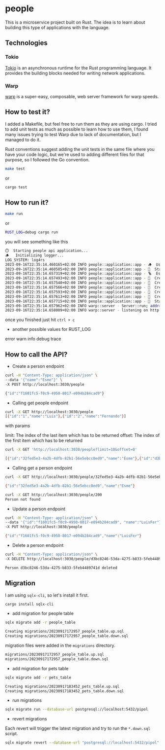 # people

This is a microservice project built on Rust. The idea is to learn about building this type of applications with the language.

## Technologies

### Tokio
[Tokio](https://tokio.rs) is an asynchronous runtime for the Rust programming language. It provides the building blocks needed for writing network applications.

### Warp
[warp](https://docs.rs/warp/latest/warp/) is a super-easy, composable, web server framework for warp speeds.

## How to test it?

I added a Makefile, but feel free to run them as they are using cargo. I tried to add unit tests as much as possible to learn how to use them, I found many issues trying to test Warp due to lack of documentation, but I managed to do it.

Rust conventions suggest adding the unit tests in the same file where you have your code logic, but we're used to adding different files for that purpose, so I followed the Go convention.

```sh
make test
```

or

```sh
cargo test
```

## How to run it?

```sh
make run
```

or

```sh
RUST_LOG=debug cargo run
```

you will see something like this

```sh
⏱️	Starting people api application...
🪵	Initializing logger...
LOG_SYSTEM: log4rs
2023-09-16T22:35:14.460165+02:00 INFO people::application::app - 🪵	Using log4rs
2023-09-16T22:35:14.460585+02:00 INFO people::application::app - 🗿	Starting database connection...
2023-09-16T22:35:14.657319+02:00 INFO people::application::app - 🪜 	Establishing API routes...
2023-09-16T22:35:14.657493+02:00 INFO people::application::app - 👤	Creating people endpoint: GET /people
2023-09-16T22:35:14.657540+02:00 INFO people::application::app - 👤	Creating get person endpoint: GET /people/{id}
2023-09-16T22:35:14.657566+02:00 INFO people::application::app - 👤	Creating update person endpoint: PUT /people
2023-09-16T22:35:14.657593+02:00 INFO people::application::app - 👤	Creating add person endpoint: POST /people
2023-09-16T22:35:14.657613+02:00 INFO people::application::app - 👤	Creating delete person endpoint: DELETE /people/{id}
2023-09-16T22:35:14.657715+02:00 INFO people::application::app - 🍏	Starting server at :3030
2023-09-16T22:35:14.657962+02:00 INFO warp::server - Server::run; addr=127.0.0.1:3030
2023-09-16T22:35:14.658009+02:00 INFO warp::server - listening on http://127.0.0.1:3030
```

once you finished just hit `ctrl + c`

* another possible values for RUST_LOG

error
warn
info
debug
trace

## How to call the API?

* Create a person endpoint

```sh
curl -H "Content-Type: application/json" \
--data '{"name":"Esme"}' \
-X POST http://localhost:3030/people

{"id":"f1601fc5-f0c9-4950-8017-e094b284cad9"}
```

* Calling get people endpoint

```sh
curl -X GET http://localhost:3030/people
[{"id":"1","name":"Luis"},{"id":"2","name":"Fernando"}]
```

with params

limit: The index of the last item which has to be returned
offset: The index of the first item which has to be returned

```sh
curl -X GET 'http://localhost:3030/people?limit=10&offset=0'

[{"id":"32fed5e3-4a2b-4dfb-82b1-56e5ebcc0ed9","name":"Esme"},{"id":"d3bc8246-53da-4275-b833-5feb4489741d","name":"Jorge"},{"id":"f1601fc5-f0c9-4950-8017-e094b284cad9","name":"Luis"}]
```

* Calling get a person endpoint

```sh
curl -X GET http://localhost:3030/people/32fed5e3-4a2b-4dfb-82b1-56e5ebcc0ed9

{"id":"32fed5e3-4a2b-4dfb-82b1-56e5ebcc0ed9","name":"Esme"}
```

```sh
curl -X GET http://localhost:3030/people/200
Person not found
```

* Update a person endpoint

```sh
curl -H "Content-Type: application/json" \
--data '{"id":"f1601fc5-f0c9-4950-8017-e094b284cad9", "name":"LuisFer"}' \
-X PUT http://localhost:3030/people

{"id":"f1601fc5-f0c9-4950-8017-e094b284cad9","name":"LuisFer"}
```

* Delete a person endpoint

```sh
curl -H "Content-Type: application/json" \
-X DELETE http://localhost:3030/people/d3bc8246-53da-4275-b833-5feb4489741d

Person d3bc8246-53da-4275-b833-5feb4489741d deleted
```

## Migration

I am using `sqlx-cli`, so let's install it first.

```sh
cargo install sqlx-cli
```

* add migration for people table

```sh
sqlx migrate add -r people_table

Creating migrations/20230917172957_people_table.up.sql
Creating migrations/20230917172957_people_table.down.sql
```

migration files were added in the `migrations` directory.

```sh
migrations/20230917172957_people_table.up.sql
migrations/20230917172957_people_table.down.sql
```

* add migration for pets table

```sh
sqlx migrate add -r pets_table

Creating migrations/20230917183452_pets_table.up.sql
Creating migrations/20230917183452_pets_table.down.sql
```

* run migrations

```sh
sqlx migrate run --database-url postgresql://localhost:5432/pipol
```

* revert migrations

Each revert will trigger the latest migration and try to run the `*.down.sql` script.

```sh
sqlx migrate revert --database-url "postgresql://localhost:5432/pipol"
```